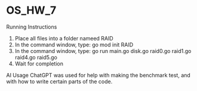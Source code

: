 # OS_HW_7

Running Instructions
1. Place all files into a folder nameed RAID
2. In the command window, type: go mod init RAID
3. In the command window, type: go run main.go disk.go raid0.go raid1.go raid4.go raid5.go
4. Wait for completion

AI Usage
ChatGPT was used for help with making the benchmark test, and with how to write certain parts of the code.
